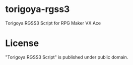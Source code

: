 # torigoya-rgss3
Torigoya RGSS3 Script for RPG Maker VX Ace
# License
"Torigoya RGSS3 Script" is published under public domain.
